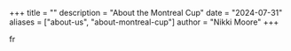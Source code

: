 +++
title = ""
description = "About the Montreal Cup"
date = "2024-07-31"
aliases = ["about-us", "about-montreal-cup"]
author = "Nikki Moore"
+++

fr